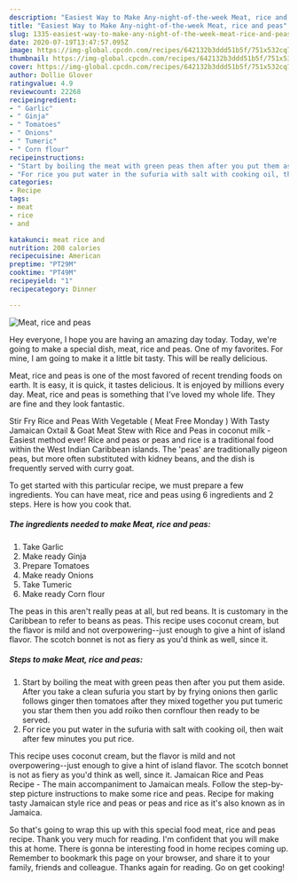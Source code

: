 ```yaml
---
description: "Easiest Way to Make Any-night-of-the-week Meat, rice and peas"
title: "Easiest Way to Make Any-night-of-the-week Meat, rice and peas"
slug: 1335-easiest-way-to-make-any-night-of-the-week-meat-rice-and-peas
date: 2020-07-19T13:47:57.095Z
image: https://img-global.cpcdn.com/recipes/642132b3ddd51b5f/751x532cq70/meat-rice-and-peas-recipe-main-photo.jpg
thumbnail: https://img-global.cpcdn.com/recipes/642132b3ddd51b5f/751x532cq70/meat-rice-and-peas-recipe-main-photo.jpg
cover: https://img-global.cpcdn.com/recipes/642132b3ddd51b5f/751x532cq70/meat-rice-and-peas-recipe-main-photo.jpg
author: Dollie Glover
ratingvalue: 4.9
reviewcount: 22268
recipeingredient:
- " Garlic"
- " Ginja"
- " Tomatoes"
- " Onions"
- " Tumeric"
- " Corn flour"
recipeinstructions:
- "Start by boiling the meat with green peas then after you put them aside. After you take a clean sufuria you start by by frying onions then garlic follows ginger then tomatoes after they mixed together you put tumeric you star them then you add roiko then cornflour then ready to be served."
- "For rice you put water in the sufuria with salt with cooking oil, then wait after few minutes you put rice."
categories:
- Recipe
tags:
- meat
- rice
- and

katakunci: meat rice and 
nutrition: 208 calories
recipecuisine: American
preptime: "PT29M"
cooktime: "PT49M"
recipeyield: "1"
recipecategory: Dinner

---
```



![Meat, rice and peas](https://img-global.cpcdn.com/recipes/642132b3ddd51b5f/751x532cq70/meat-rice-and-peas-recipe-main-photo.jpg)

Hey everyone, I hope you are having an amazing day today. Today, we're going to make a special dish, meat, rice and peas. One of my favorites. For mine, I am going to make it a little bit tasty. This will be really delicious.

Meat, rice and peas is one of the most favored of recent trending foods on earth. It is easy, it is quick, it tastes delicious. It is enjoyed by millions every day. Meat, rice and peas is something that I've loved my whole life. They are fine and they look fantastic.

Stir Fry Rice and Peas With Vegetable ( Meat Free Monday ) With Tasty Jamaican Oxtail &amp; Goat Meat Stew with Rice and Peas in coconut milk - Easiest method ever! Rice and peas or peas and rice is a traditional food within the West Indian Caribbean islands. The &#39;peas&#39; are traditionally pigeon peas, but more often substituted with kidney beans, and the dish is frequently served with curry goat.


To get started with this particular recipe, we must prepare a few ingredients. You can have meat, rice and peas using 6 ingredients and 2 steps. Here is how you cook that.

<!--inarticleads1-->

##### The ingredients needed to make Meat, rice and peas:

1. Take  Garlic
1. Make ready  Ginja
1. Prepare  Tomatoes
1. Make ready  Onions
1. Take  Tumeric
1. Make ready  Corn flour


The peas in this aren&#39;t really peas at all, but red beans. It is customary in the Caribbean to refer to beans as peas. This recipe uses coconut cream, but the flavor is mild and not overpowering--just enough to give a hint of island flavor. The scotch bonnet is not as fiery as you&#39;d think as well, since it. 

<!--inarticleads2-->

##### Steps to make Meat, rice and peas:

1. Start by boiling the meat with green peas then after you put them aside. After you take a clean sufuria you start by by frying onions then garlic follows ginger then tomatoes after they mixed together you put tumeric you star them then you add roiko then cornflour then ready to be served.
1. For rice you put water in the sufuria with salt with cooking oil, then wait after few minutes you put rice.


This recipe uses coconut cream, but the flavor is mild and not overpowering--just enough to give a hint of island flavor. The scotch bonnet is not as fiery as you&#39;d think as well, since it. Jamaican Rice and Peas Recipe - The main accompaniment to Jamaican meals. Follow the step-by-step picture instructions to make some rice and peas. Recipe for making tasty Jamaican style rice and peas or peas and rice as it&#39;s also known as in Jamaica. 

So that's going to wrap this up with this special food meat, rice and peas recipe. Thank you very much for reading. I'm confident that you will make this at home. There is gonna be interesting food in home recipes coming up. Remember to bookmark this page on your browser, and share it to your family, friends and colleague. Thanks again for reading. Go on get cooking!
